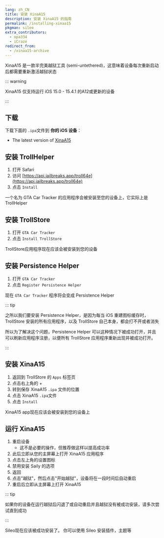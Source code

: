 ```yaml
---
lang: zh_CN
title: 安装 XinaA15
description: 安装 XinaA15 的指南
permalink: /installing-xinaa15
pkgman: sileo
extra_contributors:
  - opa334
  - iCraze
redirect_from:
  - /xinaa15-archive
---
```


XinaA15 是一款<router-link to="/types-of-jailbreak/#semi-untethered-jailbreaks">半完美越狱工具 (semi-untethered)</router-link>，这意味着设备每次重新启动后都需要重新激活越狱状态

::: warning

XinaA15 仅支持运行 iOS 15.0 - 15.4.1 的A12或更新的设备

:::

## 下载

下载下面的 `.ipa`文件到 **你的 iOS 设备**：

- The latest version of [XinaA15](https://zhuxinlang.github.io/XinaA12.2.1.5.2.ipa)

## 安装 TrollHelper

1. 打开 Safari
2. 访问 [https://api.jailbreaks.app/troll64e](https://api.jailbreaks.app/troll64e)
3. 点击 `Install`

一个名为 GTA Car Tracker 的应用程序会被安装至您的设备上，它实际上是TrollHelper

## 安装 TrollStore

1. 打开 `GTA Car Tracker`
2. 点击 `Install TrollStore`

TrollStore应用程序现在应该会被安装到您的设备

## 安装 Persistence Helper

1. 打开 `GTA Car Tracker`
2. 点击 `Register Persistence Helper`

现在 `GTA Car Tracker` 程序将会变成 Persistence Helper

::: tip

之所以我们要安装 Persistence Helper，是因为每当 iOS 重建图标缓存时，TrollStore 安装的所有应用程序，以及 TrollStore 自己本身，都会打不开或者消失

所以为了解决这个问题，Persistence Helper 可以这种情况下被成功打开，并且可以刷新应用程序注册，以便所有 TrollStore 应用程序重新出现并被成功打开。

:::

## 安装 XinaA15

1. 返回到 TrollStore 的 `Apps` 标签页
2. 点击右上角的 +
3. 转到保存 XinaA15 `.ipa` 文件的位置
4. 点击 XinaA15 `.ipa`文件
5. 点击 `Install`

XinaA15 app现在应该会被安装到您的设备上

## 运行 XinaA15

1. 重启设备
   - 这不是必要的操作，但推荐做这样以提高成功率
2. 此后立即从您的主屏幕上打开 XinaA15 应用程序
3. 点击左上角的设置图标
4. 禁用安装 Saily 的选项
5. 返回
6. 点击"越狱"，然后点击"开始越狱"，设备将在一段时间后自动重启
7. 重启后立即从主屏幕上打开 XinaA15

::: tip

如果你的设备在运行越狱后闪退了或自动重启并且越狱没有被成功安装，请多次尝试直到成功

:::

Sileo现在应该被成功安装了。 你可以使用 Sileo 安装<router-link to="/faq/#what-are-tweaks">插件</router-link>，主题等

